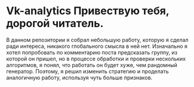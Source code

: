 # Vk-analytics Привествую тебя, дорогой читатель.
В данном репозитории я собрал небольшую работу, которую я сделал ради интереса, никакого глобального смысла в ней нет.
Изначально я хотел попробовать по комментарию поста предсказать группу, из которой он пришел, но в процессе обработки и проверки нескольких алгоритмов, я понял, что работать он будет хуже, чем рандомный генератор.
Поэтому, я решил изменить стратегию и проделать аналогичную работу, используя чуть больше признаков.
